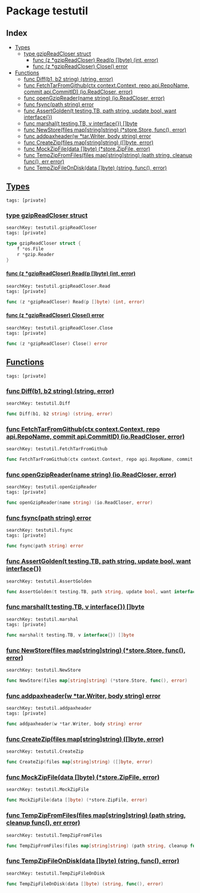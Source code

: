 # Package testutil

## Index

* [Types](#type)
    * [type gzipReadCloser struct](#gzipReadCloser)
        * [func (z *gzipReadCloser) Read(p []byte) (int, error)](#gzipReadCloser.Read)
        * [func (z *gzipReadCloser) Close() error](#gzipReadCloser.Close)
* [Functions](#func)
    * [func Diff(b1, b2 string) (string, error)](#Diff)
    * [func FetchTarFromGithub(ctx context.Context, repo api.RepoName, commit api.CommitID) (io.ReadCloser, error)](#FetchTarFromGithub)
    * [func openGzipReader(name string) (io.ReadCloser, error)](#openGzipReader)
    * [func fsync(path string) error](#fsync)
    * [func AssertGolden(t testing.TB, path string, update bool, want interface{})](#AssertGolden)
    * [func marshal(t testing.TB, v interface{}) []byte](#marshal)
    * [func NewStore(files map[string]string) (*store.Store, func(), error)](#NewStore)
    * [func addpaxheader(w *tar.Writer, body string) error](#addpaxheader)
    * [func CreateZip(files map[string]string) ([]byte, error)](#CreateZip)
    * [func MockZipFile(data []byte) (*store.ZipFile, error)](#MockZipFile)
    * [func TempZipFromFiles(files map[string]string) (path string, cleanup func(), err error)](#TempZipFromFiles)
    * [func TempZipFileOnDisk(data []byte) (string, func(), error)](#TempZipFileOnDisk)


## <a id="type" href="#type">Types</a>

```
tags: [private]
```

### <a id="gzipReadCloser" href="#gzipReadCloser">type gzipReadCloser struct</a>

```
searchKey: testutil.gzipReadCloser
tags: [private]
```

```Go
type gzipReadCloser struct {
	f *os.File
	r *gzip.Reader
}
```

#### <a id="gzipReadCloser.Read" href="#gzipReadCloser.Read">func (z *gzipReadCloser) Read(p []byte) (int, error)</a>

```
searchKey: testutil.gzipReadCloser.Read
tags: [private]
```

```Go
func (z *gzipReadCloser) Read(p []byte) (int, error)
```

#### <a id="gzipReadCloser.Close" href="#gzipReadCloser.Close">func (z *gzipReadCloser) Close() error</a>

```
searchKey: testutil.gzipReadCloser.Close
tags: [private]
```

```Go
func (z *gzipReadCloser) Close() error
```

## <a id="func" href="#func">Functions</a>

```
tags: [private]
```

### <a id="Diff" href="#Diff">func Diff(b1, b2 string) (string, error)</a>

```
searchKey: testutil.Diff
```

```Go
func Diff(b1, b2 string) (string, error)
```

### <a id="FetchTarFromGithub" href="#FetchTarFromGithub">func FetchTarFromGithub(ctx context.Context, repo api.RepoName, commit api.CommitID) (io.ReadCloser, error)</a>

```
searchKey: testutil.FetchTarFromGithub
```

```Go
func FetchTarFromGithub(ctx context.Context, repo api.RepoName, commit api.CommitID) (io.ReadCloser, error)
```

### <a id="openGzipReader" href="#openGzipReader">func openGzipReader(name string) (io.ReadCloser, error)</a>

```
searchKey: testutil.openGzipReader
tags: [private]
```

```Go
func openGzipReader(name string) (io.ReadCloser, error)
```

### <a id="fsync" href="#fsync">func fsync(path string) error</a>

```
searchKey: testutil.fsync
tags: [private]
```

```Go
func fsync(path string) error
```

### <a id="AssertGolden" href="#AssertGolden">func AssertGolden(t testing.TB, path string, update bool, want interface{})</a>

```
searchKey: testutil.AssertGolden
```

```Go
func AssertGolden(t testing.TB, path string, update bool, want interface{})
```

### <a id="marshal" href="#marshal">func marshal(t testing.TB, v interface{}) []byte</a>

```
searchKey: testutil.marshal
tags: [private]
```

```Go
func marshal(t testing.TB, v interface{}) []byte
```

### <a id="NewStore" href="#NewStore">func NewStore(files map[string]string) (*store.Store, func(), error)</a>

```
searchKey: testutil.NewStore
```

```Go
func NewStore(files map[string]string) (*store.Store, func(), error)
```

### <a id="addpaxheader" href="#addpaxheader">func addpaxheader(w *tar.Writer, body string) error</a>

```
searchKey: testutil.addpaxheader
tags: [private]
```

```Go
func addpaxheader(w *tar.Writer, body string) error
```

### <a id="CreateZip" href="#CreateZip">func CreateZip(files map[string]string) ([]byte, error)</a>

```
searchKey: testutil.CreateZip
```

```Go
func CreateZip(files map[string]string) ([]byte, error)
```

### <a id="MockZipFile" href="#MockZipFile">func MockZipFile(data []byte) (*store.ZipFile, error)</a>

```
searchKey: testutil.MockZipFile
```

```Go
func MockZipFile(data []byte) (*store.ZipFile, error)
```

### <a id="TempZipFromFiles" href="#TempZipFromFiles">func TempZipFromFiles(files map[string]string) (path string, cleanup func(), err error)</a>

```
searchKey: testutil.TempZipFromFiles
```

```Go
func TempZipFromFiles(files map[string]string) (path string, cleanup func(), err error)
```

### <a id="TempZipFileOnDisk" href="#TempZipFileOnDisk">func TempZipFileOnDisk(data []byte) (string, func(), error)</a>

```
searchKey: testutil.TempZipFileOnDisk
```

```Go
func TempZipFileOnDisk(data []byte) (string, func(), error)
```


